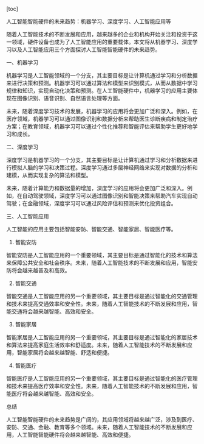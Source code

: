 
[toc]                    
                
                
人工智能智能硬件的未来趋势：机器学习、深度学习、人工智能应用等

随着人工智能技术的不断发展和应用，越来越多的企业和机构开始关注和投资于这一领域，硬件设备也成为了人工智能应用的重要载体。本文将从机器学习、深度学习以及人工智能应用三个方面探讨人工智能智能硬件的未来趋势。

一、机器学习

机器学习是人工智能领域的一个分支，其主要目标是让计算机通过学习和分析数据来进行决策和预测。机器学习可以通过算法和模型来识别模式，从而从数据中学习规律和知识，实现自动化决策和预测。在人工智能硬件中，机器学习的应用主要体现在图像识别、语音识别、自然语言处理等方面。

未来，随着深度学习技术的发展，机器学习的应用将会更加广泛和深入。例如，在医疗领域，机器学习可以通过图像识别和数据分析来帮助医生诊断疾病和制定治疗方案；在教育领域，机器学习可以通过个性化推荐和智能评估来帮助学生更好地学习和成长。

二、深度学习

深度学习是机器学习的一个分支，其主要目标是让计算机通过学习和分析数据来进行模拟人脑的学习和决策过程。深度学习通过多层神经网络来实现对数据的分析和建模，从而实现复杂的算法和模型。

未来，随着计算能力和数据量的增加，深度学习的应用将会更加广泛和深入。例如，在自动驾驶领域，深度学习可以通过图像识别和智能决策来帮助汽车实现自动驾驶；在金融领域，深度学习可以通过风险评估和预测来优化投资组合。

三、人工智能应用

人工智能的应用主要包括智能安防、智能交通、智能家居、智能医疗等。

1. 智能安防

智能安防是人工智能应用的一个重要领域，其主要目标是通过智能化的技术和算法来保障公共安全和社会秩序。未来，随着人工智能技术的不断发展和应用，智能安防将会越来越普及和高效。

2. 智能交通

智能交通是人工智能应用的另一个重要领域，其主要目标是通过智能化的交通管理和技术来提高交通效率和安全性。未来，随着人工智能技术的不断发展和应用，智能交通将会越来越智能、高效和安全。

3. 智能家居

智能家居是人工智能应用的另一个重要领域，其主要目标是通过智能化的家居技术和算法来提高家庭生活效率和舒适度。未来，随着人工智能技术的不断发展和应用，智能家居将会越来越智能、舒适和便捷。

4. 智能医疗

智能医疗是人工智能应用的另一个重要领域，其主要目标是通过智能化的医疗管理和技术来提高医疗效率和安全性。未来，随着人工智能技术的不断发展和应用，智能医疗将会越来越智能、高效和安全。

总结

人工智能智能硬件的未来趋势是广阔的，其应用领域将越来越广泛，涉及到医疗、安防、交通、金融、教育等多个领域。未来，随着人工智能技术的不断发展和应用，人工智能智能硬件将会越来越智能、高效和便捷。

